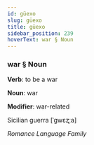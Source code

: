 ```yaml
---
id: güexo
slug: güexo
title: güexo
sidebar_position: 239
hoverText: war § Noun
---
```


### war § Noun

**Verb**: to be a war

**Noun**: war

**Modifier**: war-related

Sicilian guerra [ˈɡwɛʐːa]

*Romance Language Family*